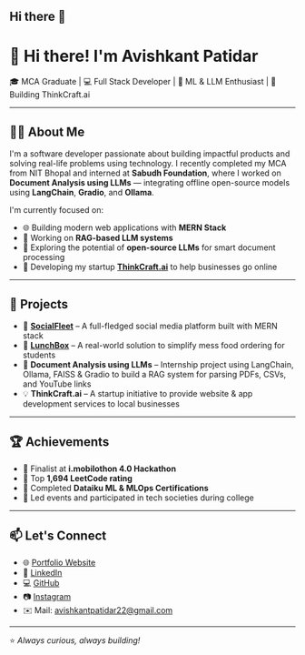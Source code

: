 ## Hi there 👋

<!--
**Avishkant/Avishkant** is a ✨ _special_ ✨ repository because its `README.md` (this file) appears on your GitHub profile.

Here are some ideas to get you started:

- 🔭 I’m currently working on ...
- 🌱 I’m currently learning ...
- 👯 I’m looking to collaborate on ...
- 🤔 I’m looking for help with ...
- 💬 Ask me about ...
- 📫 How to reach me: ...
- 😄 Pronouns: ...
- ⚡ Fun fact: ...
-->

# 👋 Hi there! I'm Avishkant Patidar

🎓 MCA Graduate | 💻 Full Stack Developer | 🤖 ML & LLM Enthusiast | 🚀 Building ThinkCraft.ai

---

## 🧑‍💻 About Me

I'm a software developer passionate about building impactful products and solving real-life problems using technology. I recently completed my MCA from NIT Bhopal and interned at **Sabudh Foundation**, where I worked on **Document Analysis using LLMs** — integrating offline open-source models using **LangChain**, **Gradio**, and **Ollama**.

I'm currently focused on:
- 🌐 Building modern web applications with **MERN Stack**
- 📄 Working on **RAG-based LLM systems**
- 🧠 Exploring the potential of **open-source LLMs** for smart document processing
- 🧰 Developing my startup **[ThinkCraft.ai](https://thinkcraftai.tech)** to help businesses go online

---

## 🚀 Projects

- 🔗 **[SocialFleet](https://github.com/avishkantpatidar/SocialFleet)** – A full-fledged social media platform built with MERN stack  
- 🍱 **[LunchBox](https://lunchbox-0gi6.onrender.com/)** – A real-world solution to simplify mess food ordering for students
- 📄 **Document Analysis using LLMs** – Internship project using LangChain, Ollama, FAISS & Gradio to build a RAG system for parsing PDFs, CSVs, and YouTube links
- 💡 **ThinkCraft.ai** – A startup initiative to provide website & app development services to local businesses

---

## 🏆 Achievements

- 🥇 Finalist at **i.mobilothon 4.0 Hackathon**
- 🎯 Top **1,694 LeetCode rating**
- 🌱 Completed **Dataiku ML & MLOps Certifications**
- 📢 Led events and participated in tech societies during college

---

## 📫 Let's Connect

- 🌐 [Portfolio Website](https://avishkant-patidar.onrender.com)
- 💼 [LinkedIn](https://www.linkedin.com/in/avishkant-patidar)
- 💻 [GitHub](https://github.com/Avishkant)
- 📷 [Instagram](https://instagram.com/mr.avii__)
- ✉️ Mail: avishkantpatidar22@gmail.com

---

⭐ _Always curious, always building!_
